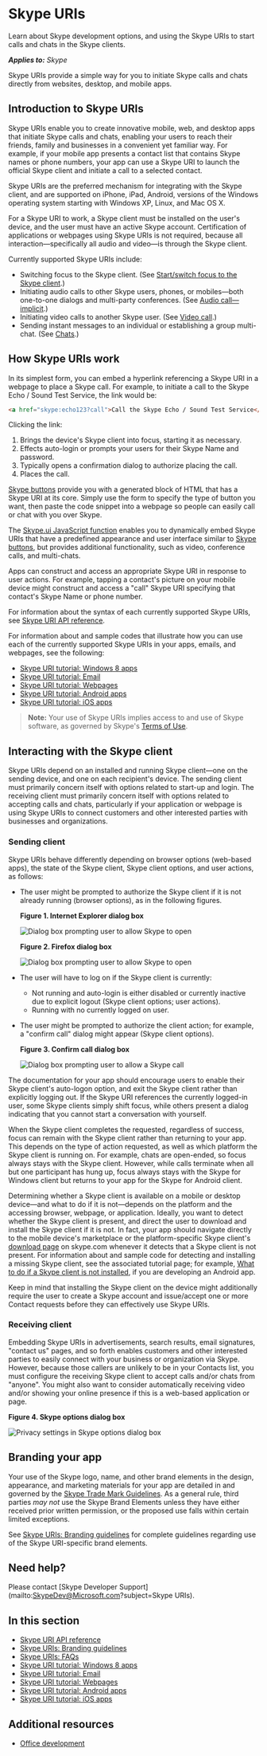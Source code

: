 
# Skype URIs

Learn about Skype development options, and using the Skype URIs to start calls and chats in the Skype clients.


 _**Applies to:** Skype_

Skype URIs provide a simple way for you to initiate Skype calls and chats directly from websites, desktop, and mobile apps.


## Introduction to Skype URIs

Skype URIs enable you to create innovative mobile, web, and desktop apps that initiate Skype calls and chats, 
enabling your users to reach their friends, family and businesses in a convenient yet familiar way. For example, 
if your mobile app presents a contact list that contains Skype names or phone numbers, your app can use a Skype URI to 
launch the official Skype client and initiate a call to a selected contact.

Skype URIs are the preferred mechanism for integrating with the Skype client, and are supported on iPhone, iPad, Android, 
versions of the Windows operating system starting with Windows XP, Linux, and Mac OS X.

For a Skype URI to work, a Skype client must be installed on the user's device, and the user must have an active Skype 
account. Certification of applications or webpages using Skype URIs is not required, because all interaction—specifically 
all audio and video—is through the Skype client.

Currently supported Skype URIs include:


* Switching focus to the Skype client. (See [Start/switch focus to the Skype client](SkypeURIAPIReference.md).)
* Initiating audio calls to other Skype users, phones, or mobiles—both one-to-one dialogs and multi-party conferences. (See [Audio call—implicit](SkypeURIAPIReference.md).)
* Initiating video calls to another Skype user. (See [Video call](SkypeURIAPIReference.md).)
* Sending instant messages to an individual or establishing a group multi-chat. (See [Chats](SkypeURIAPIReference.md).)

## How Skype URIs work

In its simplest form, you can embed a hyperlink referencing a Skype URI in a webpage to place a Skype call. For example, 
to initiate a call to the Skype Echo / Sound Test Service, the link would be:


```html
<a href="skype:echo123?call">Call the Skype Echo / Sound Test Service</a>
```

Clicking the link:


1. Brings the device's Skype client into focus, starting it as necessary.
1. Effects auto-login or prompts your users for their Skype Name and password.
1. Typically opens a confirmation dialog to authorize placing the call.
1. Places the call.


[Skype buttons](http://www.skype.com/en/features/skype-buttons/create-skype-buttons/) provide you with a generated 
block of HTML that has a Skype URI at its core. Simply use the form to specify the type of button you want, then 
paste the code snippet into a webpage so people can easily call or chat with you over Skype.

The [Skype.ui JavaScript function](SkypeURItutorial_Webpages.md) enables you to dynamically embed Skype URIs 
that have a predefined appearance and user interface similar to [Skype buttons](http://www.skype.com/en/features/skype-buttons/create-skype-buttons/), 
but provides additional functionality, such as video, conference calls, and multi-chats.

Apps can construct and access an appropriate Skype URI in response to user actions. For example, tapping a contact's 
picture on your mobile device might construct and access a "call" Skype URI specifying that contact's Skype Name or 
phone number.

For information about the syntax of each currently supported Skype URIs, see [Skype URI API reference](SkypeURIAPIReference.md).

For information about and sample codes that illustrate how you can use each of the currently supported Skype URIs in 
your apps, emails, and webpages, see the following:


* [Skype URI tutorial: Windows 8 apps](SkypeURITutorial_Windows8Apps.md)
* [Skype URI tutorial: Email](SkypeURITutorial_Email.md)
* [Skype URI tutorial: Webpages](SkypeURItutorial_Webpages.md)
* [Skype URI tutorial: Android apps](SkypeURITutorial_AndroidApps.md)
* [Skype URI tutorial: iOS apps](SkypeURITutorial_iOSApps.md)


>**Note:**  Your use of Skype URIs implies access to and use of Skype software, as governed by Skype's 
[Terms of Use](http://www.skype.com/go/tou/).


## Interacting with the Skype client

Skype URIs depend on an installed and running Skype client—one on the sending device, and one on each recipient's device. 
The sending client must primarily concern itself with options related to start-up and login. The receiving client must 
primarily concern itself with options related to accepting calls and chats, particularly if your application or webpage 
is using Skype URIs to connect customers and other interested parties with businesses and organizations.


### Sending client

Skype URIs behave differently depending on browser options (web-based apps), the state of the Skype client, 
Skype client options, and user actions, as follows:


* The user might be prompted to authorize the Skype client if it is not already running (browser options), as in the following figures.

    **Figure 1. Internet Explorer dialog box**

    ![Dialog box prompting user to allow Skype to open](images/skypeUri_AllowProgramOpen_IE.png)

    **Figure 2. Firefox dialog box**

    ![Dialog box prompting user to allow Skype to open](images/skypeUri_AllowProgramOpen_Android.png)

* The user will have to log on if the Skype client is currently:

  * Not running and auto-login is either disabled or currently inactive due to explicit logout (Skype client options; user actions).
  * Running with no currently logged on user.
* The user might be prompted to authorize the client action; for example, a "confirm call" dialog might appear (Skype client options).

    **Figure 3. Confirm call dialog box**

    ![Dialog box prompting user to allow a Skype call](images/skypeUri_AllowCall.png)

The documentation for your app should encourage users to enable their Skype client's auto-logon option, and exit the Skype 
client rather than explicitly logging out. If the Skype URI references the currently logged-in user, some Skype clients 
simply shift focus, while others present a dialog indicating that you cannot start a conversation with yourself.

When the Skype client completes the requested, regardless of success, focus can remain with the Skype client rather than 
returning to your app. This depends on the type of action requested, as well as which platform the Skype client is running 
on. For example, chats are open-ended, so focus always stays with the Skype client. However, while calls terminate when all 
but one participant has hung up, focus always stays with the Skype for Windows client but returns to your app for the Skype 
for Android client.

Determining whether a Skype client is available on a mobile or desktop device—and what to do if it is not—depends on the 
platform and the accessing browser, webpage, or application. Ideally, you want to detect whether the Skype client is 
present, and direct the user to download and install the Skype client if it is not. In fact, your app should navigate 
directly to the mobile device's marketplace or the platform-specific Skype client's [download page](http://www.skype.com/go/download) 
on skype.com whenever it detects that a Skype client is not present. For information about and sample code for detecting 
and installing a missing Skype client, see the associated tutorial page; for example, [What to do if a Skype client is not installed](SkypeURITutorial_AndroidApps.md), 
if you are developing an Android app.

Keep in mind that installing the Skype client on the device might additionally require the user to create a Skype account 
and issue/accept one or more Contact requests before they can effectively use Skype URIs.


### Receiving client

Embedding Skype URIs in advertisements, search results, email signatures, "contact us" pages, and so forth enables customers 
and other interested parties to easily connect with your business or organization via Skype. However, because those callers 
are unlikely to be in your Contacts list, you must configure the receiving Skype client to accept calls and/or chats from 
"anyone". You might also want to consider automatically receiving video and/or showing your online presence if this is a 
web-based application or page.

**Figure 4. Skype options dialog box**

![Privacy settings in Skype options dialog box](images/skypeUri_PrivacySettings.png)


## Branding your app

Your use of the Skype logo, name, and other brand elements in the design, appearance, and marketing materials for your app 
are detailed in and governed by the [Skype Trade Mark Guidelines](http://www.skype.com/en/legal/brand-guidelines/). As a 
general rule, third parties  _may not_ use the Skype Brand Elements unless they have either received prior written 
permission, or the proposed use falls within certain limited exceptions.

See [Skype URIs: Branding guidelines](SkypeURIs_BrandingGuidelines.md) for complete guidelines regarding use of the 
Skype URI-specific brand elements.


## Need help?

Please contact [Skype Developer Support](mailto:SkypeDev@Microsoft.com?subject=Skype URIs).


## In this section


* [Skype URI API reference](SkypeURIAPIReference.md)
* [Skype URIs: Branding guidelines](SkypeURIs_BrandingGuidelines.md)
* [Skype URIs: FAQs](SkypeURIs_FAQs.md)
* [Skype URI tutorial: Windows 8 apps](SkypeURITutorial_Windows8Apps.md)
* [Skype URI tutorial: Email](SkypeURITutorial_Email.md)
* [Skype URI tutorial: Webpages](SkypeURItutorial_Webpages.md)
* [Skype URI tutorial: Android apps](SkypeURITutorial_AndroidApps.md)
* [Skype URI tutorial: iOS apps](SkypeURITutorial_iOSApps.md)


## Additional resources

* [Office development](http://msdn.microsoft.com/library/7f24db34-c1ad-4a83-a9bd-3c85a39c0bd8%28Office.15%29.aspx)

